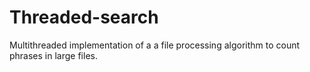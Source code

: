 # Threaded-search
Multithreaded implementation of a a file processing algorithm to count phrases in large files.
